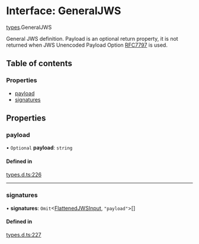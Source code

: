 # Interface: GeneralJWS

[types](../modules/types.md).GeneralJWS

General JWS definition. Payload is an optional return property, it
is not returned when JWS Unencoded Payload Option
[RFC7797](https://tools.ietf.org/html/rfc7797) is used.

## Table of contents

### Properties

- [payload](types.generaljws.md#payload)
- [signatures](types.generaljws.md#signatures)

## Properties

### payload

• `Optional` **payload**: `string`

#### Defined in

[types.d.ts:226](https://github.com/panva/jose/blob/v3.13.0/src/types.d.ts#L226)

___

### signatures

• **signatures**: `Omit`<[FlattenedJWSInput](types.flattenedjwsinput.md), ``"payload"``\>[]

#### Defined in

[types.d.ts:227](https://github.com/panva/jose/blob/v3.13.0/src/types.d.ts#L227)
